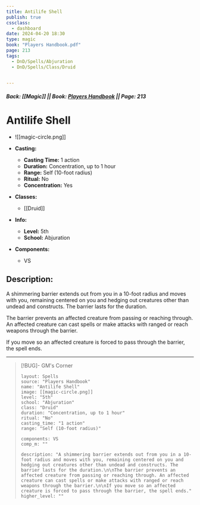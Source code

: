 ```yaml
---
title: Antilife Shell
publish: true
cssclass:
  - dashboard
date: 2024-04-20 18:30
type: magic
book: "Players Handbook.pdf"
page: 213
tags:
  - DnD/Spells/Abjuration
  - DnD/Spells/Class/Druid


---
```


##### Back: [[Magic]] || Book: [Players Handbook](https://drive.google.com/drive/folders/1O5bhpYizcIT5xxAoLOuzCRht_PVS7VSG?usp=sharing) || Page: 213

# Antilife Shell
- ![[magic-circle.png]]
- **Casting:**
    - **Casting Time:** 1 action
    - **Duration:** Concentration, up to 1 hour
    - **Range:** Self (10-foot radius)
    - **Ritual:** No
    - **Concentration:** Yes
- **Classes:**
    - [[Druid]]

- **Info:**
    - **Level:** 5th
    - **School:** Abjuration
- **Components:**
    - VS


## Description:
A shimmering barrier extends out from you in a 10-foot radius and moves with you, remaining centered on you and hedging out creatures other than undead and constructs. The barrier lasts for the duration.

The barrier prevents an affected creature from passing or reaching through. An affected creature can cast spells or make attacks with ranged or reach weapons through the barrier.

If you move so an affected creature is forced to pass through the barrier, the spell ends.



---

> [!BUG]- GM's Corner
>
> ```statblock
> layout: Spells
> source: "Players Handbook"
> name: "Antilife Shell"
> image: [[magic-circle.png]]
> level: "5th"
> school: "Abjuration"
> class: "Druid"
> duration: "Concentration, up to 1 hour"
> ritual: "No"
> casting_time: "1 action"
> range: "Self (10-foot radius)"
>
> components: VS
> comp_m: ""
>
> description: "A shimmering barrier extends out from you in a 10-foot radius and moves with you, remaining centered on you and hedging out creatures other than undead and constructs. The barrier lasts for the duration.\n\nThe barrier prevents an affected creature from passing or reaching through. An affected creature can cast spells or make attacks with ranged or reach weapons through the barrier.\n\nIf you move so an affected creature is forced to pass through the barrier, the spell ends."
> higher_level: ""
> ```
